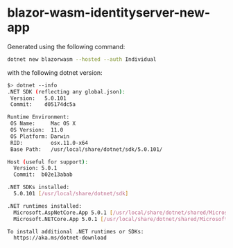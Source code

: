 # blazor-wasm-identityserver-new-app

Generated using the following command:

```bash
dotnet new blazorwasm --hosted --auth Individual
```

with the following dotnet version:

```bash
$> dotnet --info
.NET SDK (reflecting any global.json):
 Version:   5.0.101
 Commit:    d05174dc5a

Runtime Environment:
 OS Name:     Mac OS X
 OS Version:  11.0
 OS Platform: Darwin
 RID:         osx.11.0-x64
 Base Path:   /usr/local/share/dotnet/sdk/5.0.101/

Host (useful for support):
  Version: 5.0.1
  Commit:  b02e13abab

.NET SDKs installed:
  5.0.101 [/usr/local/share/dotnet/sdk]

.NET runtimes installed:
  Microsoft.AspNetCore.App 5.0.1 [/usr/local/share/dotnet/shared/Microsoft.AspNetCore.App]
  Microsoft.NETCore.App 5.0.1 [/usr/local/share/dotnet/shared/Microsoft.NETCore.App]

To install additional .NET runtimes or SDKs:
  https://aka.ms/dotnet-download
```
